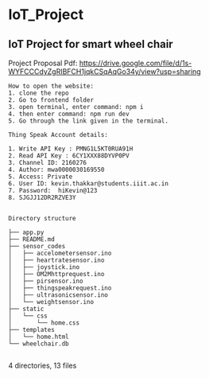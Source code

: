 # IoT_Project

## IoT Project for smart wheel chair

Project Proposal Pdf: https://drive.google.com/file/d/1s-WYFCCCdyZgRIBFCH1jqkCSqAqGo34y/view?usp=sharing


``` 
How to open the website:
1. clone the repo
2. Go to frontend folder
3. open terminal, enter command: npm i 
4. then enter command: npm run dev 
5. Go through the link given in the terminal. 
```

 ```
 Thing Speak Account details: 
 
 1. Write API Key : PMNG1L5KT0RUA91H
 2. Read API Key : 6CY1XXX88DYVP0PV
 3. Channel ID: 2160276
 4. Author: mwa0000030169550
 5. Access: Private
 6. User ID: kevin.thakkar@students.iiit.ac.in
 7. Password:  hiKevin@123
 8. SJGJJ12DR2RZVE3Y
 
 
 ```







```
Directory structure

├── app.py
├── README.md
├── sensor_codes
│   ├── accelometersensor.ino
│   ├── heartratesensor.ino
│   ├── joystick.ino
│   ├── OM2Mhttprequest.ino
│   ├── pirsensor.ino
│   ├── thingspeakrequest.ino
│   ├── ultrasonicsensor.ino
│   └── weightsensor.ino
├── static
│   └── css
│       └── home.css
├── templates
│   └── home.html
└── wheelchair.db


```

4 directories, 13 files
